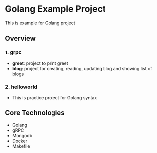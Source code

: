 # Golang Example Project
This is example for Golang project

## Overview
### 1. grpc 
- **greet**: project to print greet
- **blog**: project for creating, reading, updating blog and showing list of blogs
### 2. helloworld
- This is practice project for Golang syntax

## Core Technologies
- Golang
- gRPC
- Mongodb
- Docker
- Makefile